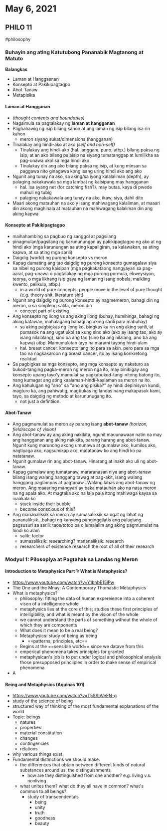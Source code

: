# May 6, 2021
## PHILO 11
#philosophy 
### Buhayin ang ating Katutubong Pananabik Magtanong at Matuto
**Balangkas**
- Laman at Hanggasnan
- Konsepto at Pakikipagtagpo
- Abot-Tanaw
- Metapisika
#### Laman at Hangganan
- *(thought contents and boundaries)*
- Nagsimula sa pagtalakay ng **laman at hangganan**
- Paghahawig ng isip bilang kahon at ang laman ng isip bilang isa rin kahon
	- meron siyang sukat/dimensions (hangganan)
- Tinalakay ang hindi-ako at ako *(self and non-self)*
	- Tinalakay ang hindi-ako (hal. langgam, puno, atbp.) bilang paksa ng isip, at an ako bilang palaisip na siyang tumatanggap at lumilikha sa pag-unawa ukol sa mga hindi ako
	- Tinalakay din ang ako bilang paksa ng isip, at kung minsan sa paggawa nito ginagawa kong isang uring hindi ako ang ako
- Ngunit ang tunay na ako, sa aking/sa iyong kalalaliman (depth), ay palaging nakakawala sa mga lambat ng kaisipang may hangganan 
	- hal. isa syang net (for catching fish?). may butas. kaya di pwede mahuli ng tubig
	- palaging nakakawala ang tunay na ako, ikaw, siya, dahil dito
- Maari akong matauhan na ako'y isang mahiwagang kalaliman, at maaari din akong maghinala at matauhan na mahiwagang kalaliman din ang aking kapwa
#### Konsepto at Pakikipagtagpo
- maihahambing sa pagbuo ng sanggol at pagsilang
- pinagmulan/pagsilang ng karununungan ay pakikipagtagpo ng ako at ng hindi ako (mga karunungan sa ating kapaligiran, sa kalawakan, sa ating kapwa, at sa ating mga sarili)
- Daigdig (world) ng purong konsepto vs meron
- Kapag dumating ang tao daigdig ng purong konsepto gumagalaw siya sa nibel ng purong kaisipan (mga pagkakataong nangyayari sa pag-aaral, pag-unawa o pagtalakay ng mga purong pormula, ekweysiyon, teorya, o mga likhang isip gaya ng laman ng isang nobela, maikling kwento, pelikula, atbp.)
	- in a world of pure concepts, people move in the level of pure thought (e.g. theory shit, literature shit)
- Ngunit ang daigdig ng purong konsepto ay nagmemeron, bahagi din ng meron, o sa simpleng salita, meron din
	- concept part of existing
- Ang konsepto ng ilong vs ang aking ilong (buhay, humihinga, bahagi ng aking katawan, mahalagang bahagi ng aking sarili para mabuhay)
	- sa aking pagbigkas ng ilong ko, bingkas ka rin ang aking sarili, at pumasok na ang ugat ukol sa kung sino ako (ako ay isang tao, ako ay isang nilalalang), sino ba ang tao (sino ba ang nilalang, ano ba ang kapwa) atbp. Mamumulatan tayo na marami tayong hindi alam
	- hal. breast cancer. konsepto lang ito para sa akin. pero para sa mga tao na nagkakaroon ng breast cancer, ito ay isang konkretong realidad
- Sa pagbigkas sa mga konsepto, ang mga konsepto ay nakaturo sa bukod-tanging pagka-meron ng meron nga ito, may binibigay ang konsepto upang tayo'y mamulat sa pagkabukod-tangi nitong batong ito, nang kumagat ang ating kaalaman-hindi-kaalaman sa meron na ito.
- Ang kahulugan ng "ano" sa "ano ang pisika?" ay hindi depinisyon kundi, magturo ka, ang pahiwatig, magbukas ng landas nang makapasok kami, tayo, sa daigdig ng metodo at karununugang ito. 
	- not just a defintiion.
#### Abot-Tanaw
- Ang pagmumulat sa meron ay parang isang **abot-tanaw** *(horizon, field/scope of vision)*
- Ang abot-tanaw ay ang aking nakikita, ngunit mauunawaan natin na may ang hangganan ang aking nakikita, parang harang ang abot-tanaw. Ngunit kung marunong akong umunawa at gumalaw ako, kumilos ako, nagtiyaga ako, nagsumikap ako, matatanaw ko ang hindi ko pa natatanaw.
- Ngunit gumalaw rin ang abot-tanaw. Hinarang at inakit ako uli ng abot-tanaw.
- Kapag gumalaw ang tumatanaw, mararanasan niya ang abot-tanaw bilang isang walang hanggang tawag at pag-akit, isang walang hanggang paglampas at pagtanaw...Walang labas ang abot-tanaw ng meron. Ang maaaring mangyari ay baka matauhan ako na nasa meron na ng apala ako. At magtaka ako na lala pala itong mahiwaga kaysa sa inaakala ko
	- stuck inside their bubble
	- become conscious of this?
- Ang mananaliksik sa meron ay sumasaliksik sa ugat ng lahat ng pananaliksik...bahagi ng kanyang panginggilatis ang palagiang pagsusuri sa sarili: taos/totoo ba o lumalalim ang aking pagmumulat na hindi ko alam
	- salik: factor 
	- sumasaliksik: researching? mananaliksik: research
	- researchers of existence research the root of all of their research

### Modyul 1: Pilosopiya at Pagtahak sa Landas ng Meron
#### Introduction to Metaphysics Part 1: What is Metaphysics?
- https://www.youtube.com/watch?v=Y1bhbE15lPw
- The One and the Mnay: A Contemporary Thomastic Metaphysics
- What is metaphysics?
	- philosophy: fitting the data of human expereience into a coherent vison of a intelligence whole
	- metaphysics lies at the core of this; studies these first principles of intelligibility, and what is meant by the vision of the whole
	- we cannot understand the parts of something without the whole of which they are components
	- What does it mean to be a real being?
	- Metaphysics: study of being as being
		- ==patterns, principles, etc==
	- Begins at the ==sensible world== since we datave from this
	- emperical phenomena takes principles for granted
	- metaphysican's job is to put under logical and philosophical analysis those presupposed princiiples in order to make sense of empirical phenomena
- A

#### Being and Metaphysics (Aquinas 101)
- https://www.youtube.com/watch?v=T5SSbVeEN-g
- study of the science of being
- structured way of thinking of the most fundamental explanations of the world
- Topic: beings
	- natures
	- properties
	- material constitution
	- changes
	- contingencies
	- relations
-  why various things exist
-  Fundamental distinctions we should make:
	-  the differences that obtain between different kinds of natural substances around us. the distinguishments 
		-  how are they distinguished from one another? e.g. living v.s. nonliving
	-  what unites them? what do they all have in common? what's common to all beings?
		-  study of transcendentals
			-  being
			-  unity
			-  truth
			-  goodness
			-  beauty
